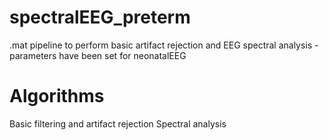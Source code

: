 # spectralEEG_preterm
.mat pipeline to perform basic artifact rejection and EEG spectral analysis - parameters have been set for neonatalEEG

# Algorithms
Basic filtering and artifact rejection
Spectral analysis

